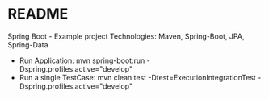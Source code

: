 # README #
Spring Boot - Example project 
Technologies: Maven, Spring-Boot, JPA, Spring-Data

- Run Application: mvn spring-boot:run -Dspring.profiles.active="develop"
- Run a single TestCase: mvn clean test -Dtest=ExecutionIntegrationTest -Dspring.profiles.active="develop"
 